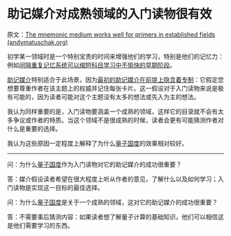 # 助记媒介对成熟领域的入门读物很有效

原文：[The mnemonic medium works well for primers in established fields (andymatuschak.org)](https://notes.andymatuschak.org/zY1nxKoZCJmCd6EpMxzWHwmCyiQUG7nX17Z)

初学某一领域时是一个特别宝贵的时间来增强他们的学习，特别是他们的记忆力：例如[间隔重复记忆系统可以缩短科目学习中不愉快的早期阶段](https://notes.andymatuschak.org/z36hoKonZMF93rY34goQhyFLfnTfHmSwBzNYs)。

[助记媒介](https://notes.andymatuschak.org/z4rRX3qwSSJRsEkdXKwH2shamgHNeRthrMLiF)特别适合于此场景，因为[最初的助记媒介在前提上隐含着专制](https://notes.andymatuschak.org/z2SaePptX2K1sudevrMYrjaqP7ZBRLs82iSv)：它假定您想要尊重作者在该主题上的权威并记住每张卡片。这一假设对于入门读物来说是极有可能的，因为读者可能对这个主题没有太多的想法或先入为主的想法。

我认为同样重要的是，入门读物要涵盖一个成熟的领域，这样它的目录就不会有太多争议或作者的特质。当这个领域不是很成熟的时候，读者会更有可能猜测作者对什么是重要的选择。

我认为这些原因一定程度上解释了为什么[量子国度](https://notes.andymatuschak.org/z2fBHADWa93EZTuNzuww7V3Vi587ZyZ4FHTHm)的效果相对较好。

------

问：为什么[量子国度](https://notes.andymatuschak.org/Quantum_Country)作为入门读物对它的助记媒介的成功很重要？

答：媒介假设读者希望在很大程度上听从作者的意见，了解什么以及如何学习；入门读物是实现这一目标的最佳选择。

问：为什么[量子国度](https://notes.andymatuschak.org/Quantum_Country)是关于一个成熟的领域，这对它的助记媒介的成功很重要？

答：不需要事后猜测内容：如果读者想了解量子计算的基础知识，他们可以相信这是他们需要学习的东西。